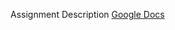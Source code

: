Assignment Description
[Google Docs](https://docs.google.com/document/d/19Wa_b2vMDn5gFghFx4WJcbEDkOqTRlsBV2N-CGdk5MA/edit?usp=sharing)